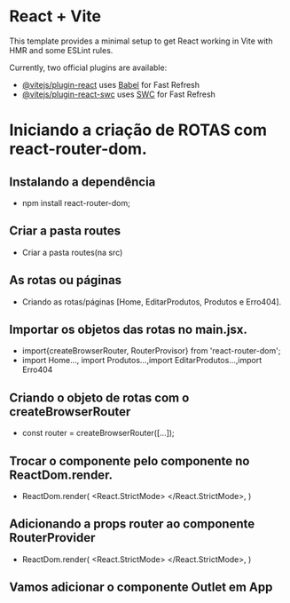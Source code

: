 # React + Vite

This template provides a minimal setup to get React working in Vite with HMR and some ESLint rules.

Currently, two official plugins are available:

- [@vitejs/plugin-react](https://github.com/vitejs/vite-plugin-react/blob/main/packages/plugin-react/README.md) uses [Babel](https://babeljs.io/) for Fast Refresh
- [@vitejs/plugin-react-swc](https://github.com/vitejs/vite-plugin-react-swc) uses [SWC](https://swc.rs/) for Fast Refresh


# Iniciando a criação de ROTAS com react-router-dom.
## Instalando a dependência
- npm install react-router-dom;
## Criar a pasta routes
- Criar a pasta routes(na src)
## As rotas ou páginas
- Criando as rotas/páginas [Home, EditarProdutos, Produtos e Erro404].
## Importar os objetos das rotas no main.jsx.
- import{createBrowserRouter, RouterProvisor} from 'react-router-dom';
- import Home..., import Produtos...,import EditarProdutos...,import Erro404
## Criando o objeto de rotas com o createBrowserRouter
-  const router = createBrowserRouter([...]);
## Trocar o componente <App/> pelo componente <RouterProvider/> no ReactDom.render.
- ReactDom.render(
    <React.StrictMode>
        <RouterProvider/>
    </React.StrictMode>,
)
## Adicionando a props router ao componente RouterProvider
- ReactDom.render(
    <React.StrictMode>
        <RouterProvider router={router}/>
    </React.StrictMode>,
)
## Vamos adicionar o componente Outlet em App